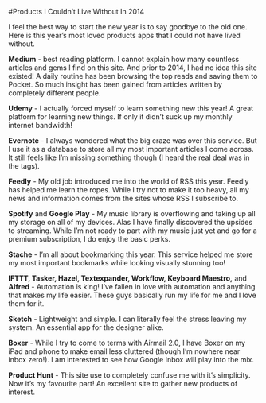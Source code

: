 #Products I Couldn’t Live Without In 2014

I feel the best way to start the new year is to say goodbye to the old one. Here is this year’s most loved products apps that I could not have lived without.

**Medium** - best reading platform. I cannot explain how many countless articles and gems I find on this site. And prior to 2014, I had no idea this site existed! A daily routine has been browsing the top reads and saving them to Pocket. So much insight has been gained from articles written by completely different people.

**Udemy** - I actually forced myself to learn something new this year! A great platform for learning new things. If only it didn’t suck up my monthly internet bandwidth!

**Evernote** - I always wondered what the big craze was over this service. But I use it as a database to store all my most important articles I come across. It still feels like I’m missing something though (I heard the real deal was in the tags).

**Feedly** - My old job introduced me into the world of RSS this year. Feedly has helped me learn the ropes. While I try not to make it too heavy, all my news and information comes from the sites whose RSS I subscribe to.

**Spotify** and **Google Play** - My music library is overflowing and taking up all my storage on all of my devices. Alas I have finally discovered the upsides to streaming. While I’m not ready to part with my music just yet and go for a premium subscription, I do enjoy the basic perks.

**Stache** - I’m all about bookmarking this year. This service helped me store my most important bookmarks while looking visually stunning too!

**IFTTT, Tasker, Hazel, Textexpander, Workflow, Keyboard Maestro,** and **Alfred** - Automation is king! I’ve fallen in love with automation and anything that makes my life easier. These guys basically run my life for me and I love them for it.

**Sketch** - Lightweight and simple. I can literally feel the stress leaving my system. An essential app for the designer alike.

**Boxer** - While I try to come to terms with Airmail 2.0, I have Boxer on my iPad and phone to make email less cluttered (though I’m nowhere near inbox zero!). I am interested to see how Google Inbox will play into the mix.

**Product Hunt** - This site use to completely confuse me with it’s simplicity. Now it’s my favourite part! An excellent site to gather new products of interest.
